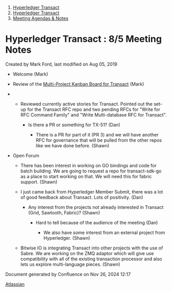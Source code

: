 1. [Hyperledger Transact](index.html)
2. [Hyperledger Transact](Hyperledger-Transact_23101448.html)
3. [Meeting Agendas &amp; Notes](23101835.html)

# Hyperledger Transact : 8/5 Meeting Notes

Created by Mark Ford, last modified on Aug 05, 2019

- Welcome (Mark)
- Review of the [Multi-Project Kanban Board for Transact](https://jira.hyperledger.org/secure/RapidBoard.jspa?rapidView=232&quickFilter=621) (Mark)
- - Reviewed currently active stories for Transact. Pointed out the set-up for the Transact RFC repo and two pending RFCs for "Write for RFC Command Family" and "Write Multi-database RFC for Transact".
    
    - Is there a PR or something for TX-51? (Dan)
      
      - There is a PR for part of it (PR 3) and we will have another RFC for governance that will be pulled from the other repos like we have done before. (Shawn)
- Open Forum
  
  - There has been interest in working on GO bindings and code for batch building. We are going to request a repo for transact-sdk-go as a place to start working on that. We will need this for fabric support. (Shawn)
  - I just came back from Hyperledger Member Submit, there was a lot of good feedback about Transact. Lots of positivity. (Dan)
    
    - Any interest from the projects not already interested in Transact (Grid, Sawtooth, Fabric)? (Shawn)
      
      - Hard to tell because of the audience of the meeting (Dan)
        
        - We also have some interest from an external project from Hyperledger. (Shawn)
  - Bitwise IO is integrating Transact into other projects with the use of Sabre. We are working on the ZMQ adaptor which will give use compatibility with all of the existing transaction processor and also lets us explore multi-language pieces. (Shawn)

Document generated by Confluence on Nov 26, 2024 12:17

[Atlassian](http://www.atlassian.com/)

